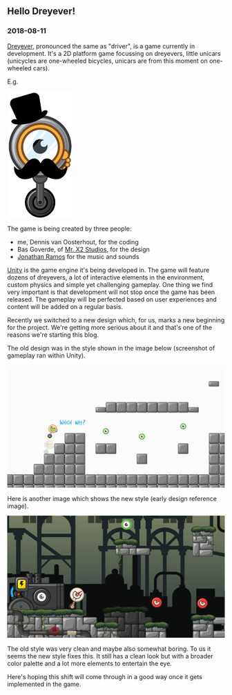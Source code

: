 ## Hello Dreyever!
### 2018-08-11

[Dreyever](https://github.com/Devilly/dreyever), pronounced the same as "driver", is a game currently in development. It's a 2D platform game focussing on dreyevers, little unicars (unicycles are one-wheeled bicycles, unicars are from this moment on one-wheeled cars).

E.g.

<img src="./MrX2-Dreyever.png" width="150" />

The game is being created by three people:

* me, Dennis van Oosterhout, for the coding
* Bas Goverde, of [Mr. X2 Studios](https://play.google.com/store/apps/developer?id=Mr.+X2+Studios), for the design
* [Jonathan Ramos](http://rufino.nl/) for the music and sounds

[Unity](https://unity3d.com/) is the game engine it's being developed in. The game will feature dozens of dreyevers, a lot of interactive elements in the environment, custom physics and simple yet challenging gameplay. One thing we find very important is that development will not stop once the game has been released. The gameplay will be perfected based on user experiences and content will be added on a regular basis.

Recently we switched to a new design which, for us, marks a new beginning for the project. We're getting more serious about it and that's one of the reasons we're starting this blog.

The old design was in the style shown in the image below (screenshot of gameplay ran within Unity).

<img src="./old-design.png" />

Here is another image which shows the new style (early design reference image).

<img src="./new-design.jpg" />

The old style was very clean and maybe also somewhat boring. To us it seems the new style fixes this. It still has a clean look but with a broader color palette and a lot more elements to entertain the eye.

Here's hoping this shift will come through in a good way once it gets implemented in the game.
